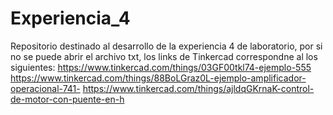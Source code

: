 # Experiencia_4
Repositorio destinado al desarrollo de la experiencia 4 de laboratorio,
por si no se puede abrir el archivo txt, los links de Tinkercad correspondne al los siguientes:
https://www.tinkercad.com/things/03GF00tkl74-ejemplo-555
https://www.tinkercad.com/things/88BoLGraz0L-ejemplo-amplificador-operacional-741- 
https://www.tinkercad.com/things/ajldqGKrnaK-control-de-motor-con-puente-en-h

